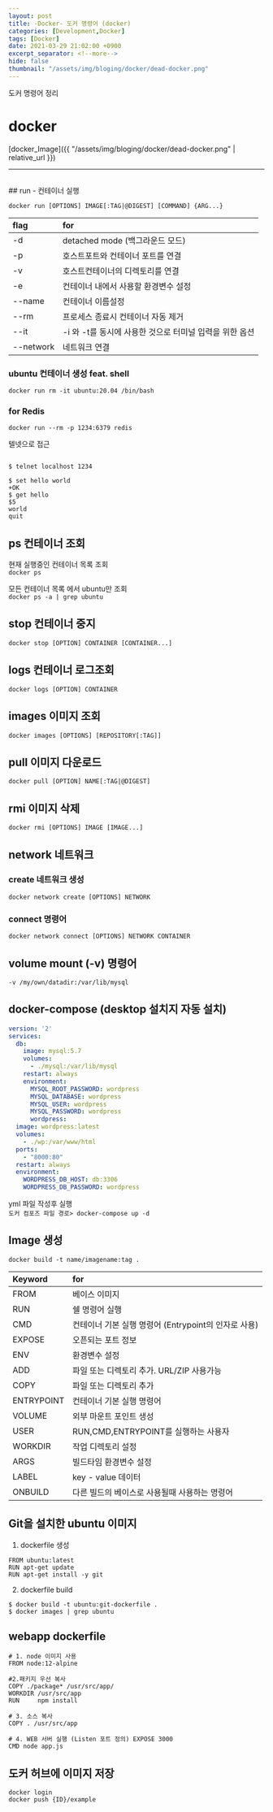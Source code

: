 ```yaml
---
layout: post
title: -Docker- 도커 명령어 (docker)
categories: [Development,Docker]
tags: [Docker]
date: 2021-03-29 21:02:00 +0900
excerpt_separator: <!--more-->
hide: false
thumbnail: "/assets/img/bloging/docker/dead-docker.png"
---
```


도커 명령어 정리

<!--more-->
# docker  

[docker_Image]({{ "/assets/img/bloging/docker/dead-docker.png" | relative_url }})  

---
<br>  
## run - 컨테이너 실행  

`docker run [OPTIONS] IMAGE[:TAG|@DIGEST] [COMMAND] {ARG...}`  

| flag | for              |
|:---|:-----------------|
| -d | detached mode (백그라운드 모드)     |
| -p | 호스트포트와 컨테이너 포트를 연결    |
| -v | 호스트컨테이너의 디렉토리를 연결 |
| -e | 컨테이너 내에서 사용할 환경변수 설정|
| --name | 컨테이너 이름설정 |
| --rm | 프로세스 종료시 컨테이너 자동 제거 |
| --it | -i 와 -t를 동시에 사용한 것으로 터미널 입력을 위한 옵션 |
| --network | 네트워크 연결 |

### ubuntu 컨테이너 생성 feat. shell  

`docker run rm -it ubuntu:20.04 /bin/bash`  

### for Redis  

`docker run --rm -p 1234:6379 redis`  

텔넷으로 접근  

```terminal

$ telnet localhost 1234

$ set hello world
+OK
$ get hello
$5
world
quit
```  

## ps 컨테이너 조회  
현재 실행중인 컨테이너 목록 조회  
`docker ps`  

모든 컨테이너 목록 에서 ubuntu만 조회  
`docker ps -a | grep ubuntu`  

## stop 컨테이너 중지  
`docker stop [OPTION] CONTAINER [CONTAINER...]`  

## logs  컨테이너 로그조회  
`docker logs [OPTION] CONTAINER`  

## images 이미지 조회  
`docker images [OPTIONS] [REPOSITORY[:TAG]]`  

## pull 이미지 다운로드  
`docker pull [OPTION] NAME[:TAG|@DIGEST]`  

## rmi 이미지 삭제  
`docker rmi [OPTIONS] IMAGE [IMAGE...]`  

## network  네트워크  

### create 네트워크 생성  
`docker network create [OPTIONS] NETWORK`  

### connect 명령어  
`docker network connect [OPTIONS] NETWORK CONTAINER`  

## volume mount (-v) 명령어  
`-v /my/own/datadir:/var/lib/mysql`  

## docker-compose (desktop 설치지 자동 설치)  
```yml
version: '2'
services:
  db:
    image: mysql:5.7
    volumes:
      - ./mysql:/var/lib/mysql
    restart: always
    environment:
      MYSQL_ROOT_PASSWORD: wordpress
      MYSQL_DATABASE: wordpress
      MYSQL_USER: wordpress
      MYSQL_PASSWORD: wordpress
      wordpress:
  image: wordpress:latest
  volumes:
    - ./wp:/var/www/html
  ports:
    - "8000:80"
  restart: always
  environment:
    WORDPRESS_DB_HOST: db:3306
    WORDPRESS_DB_PASSWORD: wordpress
```  
yml 파일 작성후 실행  
`도커 컴포즈 파일 경로> docker-compose up -d`  

## Image 생성  
`docker build -t name/imagename:tag .`  

| Keyword                      | for          |
|:-----------------------------|:-----------------|
| FROM | 베이스 이미지 |
| RUN  | 쉘 명령어 실행 |
| CMD  | 컨테이너 기본 실행 명령어 (Entrypoint의 인자로 사용) |
| EXPOSE  | 오픈되는 포트 정보 |
| ENV  | 환경변수 설정 |
| ADD  | 파일 또는 디렉토리 추가. URL/ZIP 사용가능 |
| COPY  | 파일 또는 디렉토리 추가 |
| ENTRYPOINT | 컨테이너 기본 실행 명령어 |
| VOLUME | 외부 마운트 포인트 생성 |
| USER | RUN,CMD,ENTRYPOINT를 실행하는 사용자 |
| WORKDIR | 작업 디렉토리 설정 |
| ARGS | 빌드타임 환경변수 설정 |
| LABEL | key - value 데이터 |
| ONBUILD | 다른 빌드의 베이스로 사용될때 사용하는 명령어 |

## Git을 설치한 ubuntu 이미지  
1. dockerfile 생성  
```
FROM ubuntu:latest
RUN apt-get update
RUN apt-get install -y git
```  

2. dockerfile build  
```terminal
$ docker build -t ubuntu:git-dockerfile .
$ docker images | grep ubuntu
```  

## webapp dockerfile  

```
# 1. node 이미지 사용
FROM node:12-alpine

#2.패키지 우선 복사
COPY ./package* /usr/src/app/
WORKDIR /usr/src/app
RUN     npm install

# 3. 소스 복사
COPY . /usr/src/app

# 4. WEB 서버 실행 (Listen 포트 정의) EXPOSE 3000
CMD node app.js
```  
## 도커 허브에 이미지 저장  
```
docker login
docker push {ID}/example
```  

